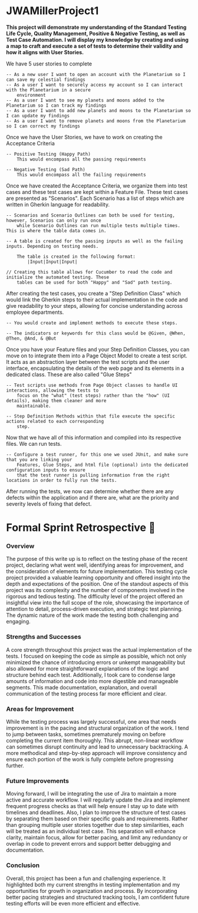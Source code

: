 ﻿# JWAMillerProject1

 **This project will demonstrate my understanding of the Standard Testing Life Cycle, Quality Management, Positive & Negative Testing, as well as Test Case Automation. 
    I will display my knowledge by creating and using a map to craft and execute a set of tests to determine their validity and how it aligns with User Stories.**

We have 5 user stories to complete 

    -- As a new user I want to open an account with the Planetarium so I can save my celestial findings
    -- As a user I want to securely access my account so I can interact with the Planetarium in a secure 
        environment
    -- As a user I want to see my planets and moons added to the Planetarium so I can track my findings
    -- As a user I want to add new planets and moons to the Planetarium so I can update my findings
    -- As a user I want to remove planets and moons from the Planetarium so I can correct my findings

Once we have the User Stories, we have to work on creating the Acceptance Criteria 

    -- Positive Testing (Happy Path)
        This would encompass all the passing requirements

    -- Negative Testing (Sad Path)
        This would encompass all the failing requirements

Once we have created the Acceptance Criteria, we organize them into test cases and these test cases are kept within a Feature File. These test cases are presented as "Scenarios". Each Scenario has a list of steps which are written in Gherkin language for readability. 

    -- Scenarios and Scenario Outlines can both be used for testing, however, Scenarios can only run once 
        while Scenario Outlines can run multiple tests multiple times. This is where the table data comes in.

    -- A table is created for the passing inputs as well as the failing inputs. Depending on testing needs.  

        The table is created in the following format:
            |Input|Input|Input|   

    // Creating this table allows for Cucumber to read the code and initialize the automated testing. These 
        tables can be used for both "Happy" and "Sad" path testing. 

After creating the test cases, you create a "Step Definition Class" which would link the Gherkin steps to their actual implementation in the code and give readability to your steps, allowing for concise understanding across employee departments. 

    -- You would create and implement methods to execute these steps. 

    -- The indicators or keywords for this class would be @Given, @When, @Then, @And, & @But
    
Once you have your Feature files and your Step Definition Classes, you can move on to integrate them into a Page Object Model to create a test script. It acts as an abstraction layer between the test scripts and the user interface, encapsulating the details of the web page and its elements in a dedicated class. These are also called "Glue Steps"

    -- Test scripts use methods from Page Object classes to handle UI interactions, allowing the tests to 
        focus on the "what" (test steps) rather than the "how" (UI details), making them cleaner and more 
        maintainable.

    -- Step Definition Methods within that file execute the specific actions related to each corresponding 
        step.

Now that we have all of this information and compiled into its respective files. We can run tests. 

    -- Configure a test runner, for this one we used JUnit, and make sure that you are linking your 
        Features, Glue Steps, and html file (optional) into the dedicated configuration inputs to ensure 
        that the test runner is pulling information from the right locations in order to fully run the tests. 

After running the tests, we now can determine whether there are any defects within the application and if there are, what are the priority and severity levels of fixing that defect. 


# Formal Sprint Retrospective :partying_face:	

### Overview

The purpose of this write up is to reflect on the testing phase of the recent project, declaring what went well, identifying areas for improvement, and the consideration of elements for future implementation. This testing cycle project provided a valuable learning opportunity and offered insight into the depth and expectations of the position. One of the standout aspects of this project was its complexity and the number of components involved in the rigorous and tedious testing. The difficulty level of the project offered an insightful view into the full scope of the role, showcasing the importance of attention to detail, process-driven execution, and strategic test planning. The dynamic nature of the work made the testing both challenging and engaging.

### Strengths and Successes

A core strength throughout this project was the actual implementation of the tests. I focused on keeping the code as simple as possible, which not only minimized the chance of introducing errors or unkempt manageability but also allowed for more straightforward explanations of the logic and structure behind each test.
Additionally, I took care to condense large amounts of information and code into more digestible and manageable segments. This made documentation, explanation, and overall communication of the testing process far more efficient and clear.

### Areas for Improvement

While the testing process was largely successful, one area that needs improvement is in the pacing and structural organization of the work. I tend to jump between tasks, sometimes prematurely moving on before completing the current item thoroughly. This abrupt, non-linear workflow can sometimes disrupt continuity and lead to unnecessary backtracking.
A more methodical and step-by-step approach will improve consistency and ensure each portion of the work is fully complete before progressing further.


### Future Improvements

Moving forward, I will be integrating the use of Jira to maintain a more active and accurate workflow. I will regularly update the Jira and implement frequent progress checks as that will help ensure I stay up to date with timelines and deadlines.
Also, I plan to improve the structure of test cases by separating them based on their specific goals and requirements. Rather than grouping multiple user stories together due to step similarities, each will be treated as an individual test case. This separation will enhance clarity, maintain focus, allow for better pacing, and limit any redundancy or overlap in code to prevent errors and support better debugging and documentation.

### Conclusion

Overall, this project has been a fun and challenging experience. It highlighted both my current strengths in testing implementation and my opportunities for growth in organization and process. By incorporating better pacing strategies and structured tracking tools, I am confident future testing efforts will be even more efficient and effective.







